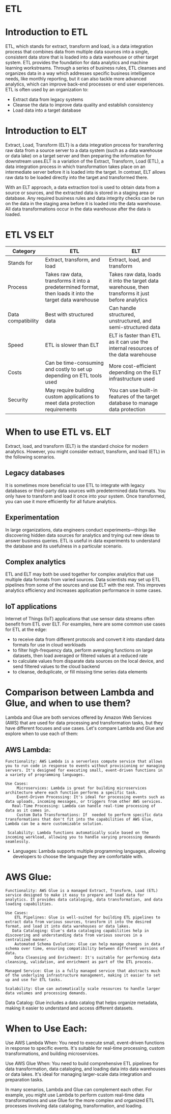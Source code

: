 # ETL

# Introduction to ETL 
ETL, which stands for extract, transform and load, is a data integration process that combines data from multiple data sources into a single, consistent data store that is loaded into a data warehouse or other target system.
ETL provides the foundation for data analytics and machine learning workstreams. Through a series of business rules, ETL cleanses and organizes data in a way which addresses specific business intelligence needs, like monthly reporting, but it can also tackle more advanced analytics, which can improve back-end processes or end user experiences. ETL is often used by an organization to: 

- Extract data from legacy systems
- Cleanse the data to improve data quality and establish consistency
- Load data into a target database

# Introduction to ELT
Extract, Load, Transform (ELT) is a data integration process for transferring raw data from a source server to a data system (such as a data warehouse or data lake) on a target server and then preparing the information for downstream uses.ELT is a variation of the Extract, Transform, Load (ETL), a data integration process in which transformation takes place on an intermediate server before it is loaded into the target. In contrast, ELT allows raw data to be loaded directly into the target and transformed there.

With an ELT approach, a data extraction tool is used to obtain data from a source or sources, and the extracted data is stored in a staging area or database. Any required business rules and data integrity checks can be run on the data in the staging area before it is loaded into the data warehouse. All data transformations occur in the data warehouse after the data is loaded.

# ETL VS ELT

| Category | ETL | ELT |
| -------  | ------| ------- |
| Stands for |Extract, transform, and load   | Extract, load, and transform |
|	Process | Takes raw data, transforms it into a predetermined format, then loads it into the target data warehouse|Takes raw data, loads it into the target data warehouse, then transforms it just before analytics|
|Data compatibility|Best with structured data|Can handle structured, unstructured, and semi-structured data|
|Speed|ETL is slower than ELT|ELT is faster than ETL as it can use the internal resources of the data warehouse|
|Costs|Can be time-consuming and costly to set up depending on ETL tools used|More cost-efficient depending on the ELT infrastructure used|
|Security|May require building custom applications to meet data protection requirements|You can use built-in features of the target database to manage data protection|

# When to use ETL vs. ELT
Extract, load, and transform (ELT) is the standard choice for modern analytics. However, you might consider extract, transform, and load (ETL) in the following scenarios.

## Legacy databases
It is sometimes more beneficial to use ETL to integrate with legacy databases or third-party data sources with predetermined data formats. You only have to transform and load it once into your system. Once transformed, you can use it more efficiently for all future analytics.

## Experimentation
In large organizations, data engineers conduct experiments—things like discovering hidden data sources for analytics and trying out new ideas to answer business queries. ETL is useful in data experiments to understand the database and its usefulness in a particular scenario.

## Complex analytics
ETL and ELT may both be used together for complex analytics that use multiple data formats from varied sources. Data scientists may set up ETL pipelines from some of the sources and use ELT with the rest. This improves analytics efficiency and increases application performance in some cases.

## IoT applications
Internet of Things (IoT) applications that use sensor data streams often benefit from ETL over ELT. For examples, here are some common use cases for ETL at the edge:
* to receive data from different protocols and convert it into standard data formats for use in cloud workloads
* to filter high-frequency data, perform averaging functions on large datasets, then load averaged or filtered values at a reduced rate
* to calculate values from disparate data sources on the local device, and send filtered values to the cloud backend
* to cleanse, deduplicate, or fill missing time series data elements


# Comparison between Lambda and Glue, and when to use them?

Lambda and Glue are both services offered by Amazon Web Services (AWS) that are used for data processing and transformation tasks, but they have different focuses and use cases. Let's compare Lambda and Glue and explore when to use each of them:

## AWS Lambda:

    Functionality: AWS Lambda is a serverless compute service that allows you to run code in response to events without provisioning or managing servers. It's designed for executing small, event-driven functions in a variety of programming languages.

    Use Cases:
         Microservices: Lambda is great for building microservices architecture where each function performs a specific task.
         Event-Driven Processing: It's ideal for processing events such as data uploads, incoming messages, or triggers from other AWS services.
       Real-Time Processing: Lambda can handle real-time processing of data as it comes in.
         Custom Data Transformations: If  needed to perform specific data transformations that don't fit into the capabilities of AWS Glue, Lambda can be a more customizable solution.

     Scalability: Lambda functions automatically scale based on the incoming workload, allowing you to handle varying processing demands seamlessly.

   * Languages: Lambda supports multiple programming languages, allowing developers to choose the language they are comfortable with.

# AWS Glue:

    Functionality: AWS Glue is a managed Extract, Transform, Load (ETL) service designed to make it easy to prepare and load data for analytics. It provides data cataloging, data transformation, and data loading capabilities.

    Use Cases:
        ETL Pipelines: Glue is well-suited for building ETL pipelines to extract data from various sources, transform it into the desired format, and load it into data warehouses or data lakes.
       Data Cataloging: Glue's data cataloging capabilities help in discovering and understanding data from various sources in a centralized manner.
        Automated Schema Evolution: Glue can help manage changes in data schema over time, ensuring compatibility between different versions of data.
        Data Cleansing and Enrichment: It's suitable for performing data cleansing, validation, and enrichment as part of the ETL process.

    Managed Service: Glue is a fully managed service that abstracts much of the underlying infrastructure management, making it easier to set up and use for ETL tasks.

    Scalability: Glue can automatically scale resources to handle larger data volumes and processing demands.

 Data Catalog: Glue includes a data catalog that helps organize metadata, making it easier to understand and access different datasets.

# When to Use Each:

Use AWS Lambda When: You need to execute small, event-driven functions in response to specific events. It's suitable for real-time processing, custom transformations, and building microservices.

Use AWS Glue When: You need to build comprehensive ETL pipelines for data transformation, data cataloging, and loading data into data warehouses or data lakes. It's ideal for managing larger-scale data integration and preparation tasks.

In many scenarios, Lambda and Glue can complement each other. For example, you might use Lambda to perform custom real-time data transformations and use Glue for the more complex and organized ETL processes involving data cataloging, transformation, and loading.

